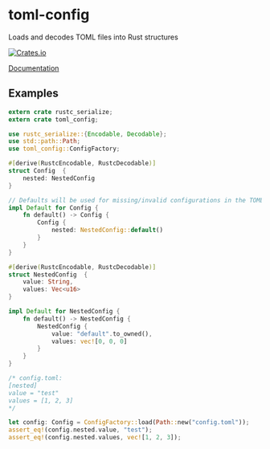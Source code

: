 # toml-config
Loads and decodes TOML files into Rust structures

[![Crates.io](https://img.shields.io/crates/v/toml-config.svg)](https://crates.io/crates/toml-config)

[Documentation](https://bfil.github.io/toml-config)

## Examples
```rust
extern crate rustc_serialize;
extern crate toml_config;

use rustc_serialize::{Encodable, Decodable};
use std::path::Path;
use toml_config::ConfigFactory;

#[derive(RustcEncodable, RustcDecodable)]
struct Config  {
    nested: NestedConfig
}

// Defaults will be used for missing/invalid configurations in the TOML config file
impl Default for Config {
    fn default() -> Config {
        Config {
            nested: NestedConfig::default()
        }
    }
}

#[derive(RustcEncodable, RustcDecodable)]
struct NestedConfig  {
    value: String,
    values: Vec<u16>
}

impl Default for NestedConfig {
    fn default() -> NestedConfig {
        NestedConfig {
            value: "default".to_owned(),
            values: vec![0, 0, 0]
        }
    }
}

/* config.toml:
[nested]
value = "test"
values = [1, 2, 3]
*/

let config: Config = ConfigFactory::load(Path::new("config.toml"));
assert_eq!(config.nested.value, "test");
assert_eq!(config.nested.values, vec![1, 2, 3]);
```
